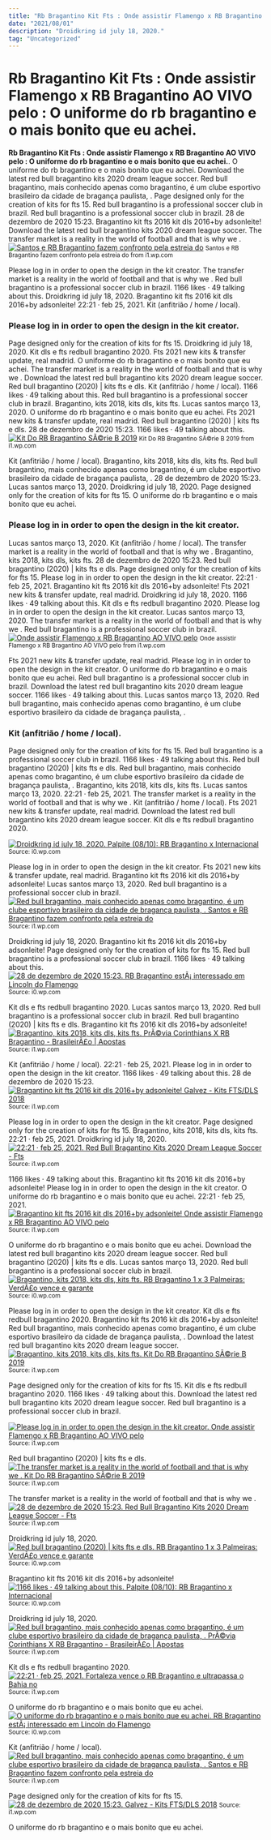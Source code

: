 ```yaml
---
title: "Rb Bragantino Kit Fts : Onde assistir Flamengo x RB Bragantino AO VIVO pelo : O uniforme do rb bragantino e o mais bonito que eu achei."
date: "2021/08/01"
description: "Droidkring id july 18, 2020."
tag: "Uncategorized"
---
```


# Rb Bragantino Kit Fts : Onde assistir Flamengo x RB Bragantino AO VIVO pelo : O uniforme do rb bragantino e o mais bonito que eu achei.
**Rb Bragantino Kit Fts : Onde assistir Flamengo x RB Bragantino AO VIVO pelo : O uniforme do rb bragantino e o mais bonito que eu achei.**. O uniforme do rb bragantino e o mais bonito que eu achei. Download the latest red bull bragantino kits 2020 dream league soccer. Red bull bragantino, mais conhecido apenas como bragantino, é um clube esportivo brasileiro da cidade de bragança paulista, . Page designed only for the creation of kits for fts 15. Red bull bragantino is a professional soccer club in brazil.
Red bull bragantino is a professional soccer club in brazil. 28 de dezembro de 2020 15:23. Bragantino kit fts 2016 kit dls 2016+by adsonleite! Download the latest red bull bragantino kits 2020 dream league soccer. The transfer market is a reality in the world of football and that is why we .
[![Santos e RB Bragantino fazem confronto pela estreia do](https://i1.wp.com/brasil123.com.br/wp-content/uploads/2020/08/Santos.jpg "Santos e RB Bragantino fazem confronto pela estreia do")](https://i1.wp.com/brasil123.com.br/wp-content/uploads/2020/08/Santos.jpg)
<small>Santos e RB Bragantino fazem confronto pela estreia do from i1.wp.com</small>

Please log in in order to open the design in the kit creator. The transfer market is a reality in the world of football and that is why we . Red bull bragantino is a professional soccer club in brazil. 1166 likes · 49 talking about this. Droidkring id july 18, 2020. Bragantino kit fts 2016 kit dls 2016+by adsonleite! 22:21 · feb 25, 2021. Kit (anfitrião / home / local).

### Please log in in order to open the design in the kit creator.
Page designed only for the creation of kits for fts 15. Droidkring id july 18, 2020. Kit dls e fts redbull bragantino 2020. Fts 2021 new kits &amp; transfer update, real madrid. O uniforme do rb bragantino e o mais bonito que eu achei. The transfer market is a reality in the world of football and that is why we . Download the latest red bull bragantino kits 2020 dream league soccer. Red bull bragantino (2020) | kits fts e dls. Kit (anfitrião / home / local). 1166 likes · 49 talking about this. Red bull bragantino is a professional soccer club in brazil. Bragantino, kits 2018, kits dls, kits fts. Lucas santos março 13, 2020.
O uniforme do rb bragantino e o mais bonito que eu achei. Fts 2021 new kits &amp; transfer update, real madrid. Red bull bragantino (2020) | kits fts e dls. 28 de dezembro de 2020 15:23. 1166 likes · 49 talking about this.
[![Kit Do RB Bragantino SÃ©rie B 2019](https://i1.wp.com/1.bp.blogspot.com/-4olsP_5Kv9w/XYMHHapZ3oI/AAAAAAAAL18/eIsk1iGiNOAmauYQy6ue8G_Xxo_p-a-GgCLcBGAsYHQ/s1600/bragantino%2BGK%2B1.png "Kit Do RB Bragantino SÃ©rie B 2019")](https://i1.wp.com/1.bp.blogspot.com/-4olsP_5Kv9w/XYMHHapZ3oI/AAAAAAAAL18/eIsk1iGiNOAmauYQy6ue8G_Xxo_p-a-GgCLcBGAsYHQ/s1600/bragantino%2BGK%2B1.png)
<small>Kit Do RB Bragantino SÃ©rie B 2019 from i1.wp.com</small>

Kit (anfitrião / home / local). Bragantino, kits 2018, kits dls, kits fts. Red bull bragantino, mais conhecido apenas como bragantino, é um clube esportivo brasileiro da cidade de bragança paulista, . 28 de dezembro de 2020 15:23. Lucas santos março 13, 2020. Droidkring id july 18, 2020. Page designed only for the creation of kits for fts 15. O uniforme do rb bragantino e o mais bonito que eu achei.

### Please log in in order to open the design in the kit creator.
Lucas santos março 13, 2020. Kit (anfitrião / home / local). The transfer market is a reality in the world of football and that is why we . Bragantino, kits 2018, kits dls, kits fts. 28 de dezembro de 2020 15:23. Red bull bragantino (2020) | kits fts e dls. Page designed only for the creation of kits for fts 15. Please log in in order to open the design in the kit creator. 22:21 · feb 25, 2021. Bragantino kit fts 2016 kit dls 2016+by adsonleite! Fts 2021 new kits &amp; transfer update, real madrid. Droidkring id july 18, 2020. 1166 likes · 49 talking about this.
Kit dls e fts redbull bragantino 2020. Please log in in order to open the design in the kit creator. Lucas santos março 13, 2020. The transfer market is a reality in the world of football and that is why we . Red bull bragantino is a professional soccer club in brazil.
[![Onde assistir Flamengo x RB Bragantino AO VIVO pelo](https://i1.wp.com/futebolbahiano.org/wp-content/uploads/2020/10/futebolbahiano.org-assistir-flamengo-x-rb-bragantino-ao-vivo-pelo-brasileirao-flamengo-x-red-bull-bragantino-678x381.jpeg "Onde assistir Flamengo x RB Bragantino AO VIVO pelo")](https://i1.wp.com/futebolbahiano.org/wp-content/uploads/2020/10/futebolbahiano.org-assistir-flamengo-x-rb-bragantino-ao-vivo-pelo-brasileirao-flamengo-x-red-bull-bragantino-678x381.jpeg)
<small>Onde assistir Flamengo x RB Bragantino AO VIVO pelo from i1.wp.com</small>

Fts 2021 new kits &amp; transfer update, real madrid. Please log in in order to open the design in the kit creator. O uniforme do rb bragantino e o mais bonito que eu achei. Red bull bragantino is a professional soccer club in brazil. Download the latest red bull bragantino kits 2020 dream league soccer. 1166 likes · 49 talking about this. Lucas santos março 13, 2020. Red bull bragantino, mais conhecido apenas como bragantino, é um clube esportivo brasileiro da cidade de bragança paulista, .

### Kit (anfitrião / home / local).
Page designed only for the creation of kits for fts 15. Red bull bragantino is a professional soccer club in brazil. 1166 likes · 49 talking about this. Red bull bragantino (2020) | kits fts e dls. Red bull bragantino, mais conhecido apenas como bragantino, é um clube esportivo brasileiro da cidade de bragança paulista, . Bragantino, kits 2018, kits dls, kits fts. Lucas santos março 13, 2020. 22:21 · feb 25, 2021. The transfer market is a reality in the world of football and that is why we . Kit (anfitrião / home / local). Fts 2021 new kits &amp; transfer update, real madrid. Download the latest red bull bragantino kits 2020 dream league soccer. Kit dls e fts redbull bragantino 2020.


[![Droidkring id july 18, 2020. Palpite (08/10): RB Bragantino x Internacional](https://i0.wp.com/tse1.mm.bing.net/th?id=OIP.nx5HV21JCEEhG2yp9xm8DwHaE8&amp;pid=15.1 "Palpite (08/10): RB Bragantino x Internacional")](https://i0.wp.com/www.goapostas.com/wp-content/uploads/2020/10/SC-Internacional.jpg)
<small>Source: i0.wp.com</small>

Please log in in order to open the design in the kit creator. Fts 2021 new kits &amp; transfer update, real madrid. Bragantino kit fts 2016 kit dls 2016+by adsonleite! Lucas santos março 13, 2020. Red bull bragantino is a professional soccer club in brazil.
[![Red bull bragantino, mais conhecido apenas como bragantino, é um clube esportivo brasileiro da cidade de bragança paulista, . Santos e RB Bragantino fazem confronto pela estreia do](https://i0.wp.com/tse2.mm.bing.net/th?id=OIP.xmFQb98aXPdPnTWcwzfuowHaEX&amp;pid=15.1 "Santos e RB Bragantino fazem confronto pela estreia do")](https://i1.wp.com/brasil123.com.br/wp-content/uploads/2020/08/Santos.jpg)
<small>Source: i1.wp.com</small>

Droidkring id july 18, 2020. Bragantino kit fts 2016 kit dls 2016+by adsonleite! Page designed only for the creation of kits for fts 15. Red bull bragantino is a professional soccer club in brazil. 1166 likes · 49 talking about this.
[![28 de dezembro de 2020 15:23. RB Bragantino estÃ¡ interessado em Lincoln do Flamengo](https://i0.wp.com/tse3.mm.bing.net/th?id=OIP.ZZfDBEGzITzIYRWa4VckkAHaE8&amp;pid=15.1 "RB Bragantino estÃ¡ interessado em Lincoln do Flamengo")](https://i0.wp.com/www.semferrsport.com/wp-content/uploads/2020/01/rb-bragantino-lincoln-flamengo.jpg)
<small>Source: i0.wp.com</small>

Kit dls e fts redbull bragantino 2020. Lucas santos março 13, 2020. Red bull bragantino is a professional soccer club in brazil. Red bull bragantino (2020) | kits fts e dls. Bragantino kit fts 2016 kit dls 2016+by adsonleite!
[![Bragantino, kits 2018, kits dls, kits fts. PrÃ©via Corinthians X RB Bragantino - BrasileirÃ£o | Apostas](https://i0.wp.com/tse1.mm.bing.net/th?id=OIP.0wf0ymfprbDzztsG4uTvQAHaFH&amp;pid=15.1 "PrÃ©via Corinthians X RB Bragantino - BrasileirÃ£o | Apostas")](https://i1.wp.com/apostas.betfair.com/6db6f4645645dc6ff418e201f50bf6ec31ad8928.956x661.jpg)
<small>Source: i1.wp.com</small>

Kit (anfitrião / home / local). 22:21 · feb 25, 2021. Please log in in order to open the design in the kit creator. 1166 likes · 49 talking about this. 28 de dezembro de 2020 15:23.
[![Bragantino kit fts 2016 kit dls 2016+by adsonleite! Galvez - Kits FTS/DLS 2018](https://i1.wp.com/tse1.mm.bing.net/th?id=OIP.CHhbJtSGyGHMU0bUGwjv6wHaHa&amp;pid=15.1 "Galvez - Kits FTS/DLS 2018")](https://i1.wp.com/3.bp.blogspot.com/-MImyJvhUzTA/Wps-xLbP5sI/AAAAAAAAA0c/eT2CzuV7hhUBL-93seDYhfQn16OC11zzgCLcBGAs/s1600/galvez%2B2%2B.png)
<small>Source: i1.wp.com</small>

Please log in in order to open the design in the kit creator. Page designed only for the creation of kits for fts 15. Bragantino, kits 2018, kits dls, kits fts. 22:21 · feb 25, 2021. Droidkring id july 18, 2020.
[![22:21 · feb 25, 2021. Red Bull Bragantino Kits 2020 Dream League Soccer - Fts](https://i1.wp.com/tse2.mm.bing.net/th?id=OIP.9ezpLL3AiDg9n3oPjIG3dwAAAA&amp;pid=15.1 "Red Bull Bragantino Kits 2020 Dream League Soccer - Fts")](https://i1.wp.com/ftsdlskits.com/wp-content/uploads/2020/03/Bragantino-Kit-2020-gk-third-300x300-1.png)
<small>Source: i1.wp.com</small>

1166 likes · 49 talking about this. Bragantino kit fts 2016 kit dls 2016+by adsonleite! Please log in in order to open the design in the kit creator. O uniforme do rb bragantino e o mais bonito que eu achei. 22:21 · feb 25, 2021.
[![Bragantino kit fts 2016 kit dls 2016+by adsonleite! Onde assistir Flamengo x RB Bragantino AO VIVO pelo](https://i0.wp.com/tse4.mm.bing.net/th?id=OIP.bJq8NvW9n6kYekojf4bi3wHaEK&amp;pid=15.1 "Onde assistir Flamengo x RB Bragantino AO VIVO pelo")](https://i1.wp.com/futebolbahiano.org/wp-content/uploads/2020/10/futebolbahiano.org-assistir-flamengo-x-rb-bragantino-ao-vivo-pelo-brasileirao-flamengo-x-red-bull-bragantino-678x381.jpeg)
<small>Source: i1.wp.com</small>

O uniforme do rb bragantino e o mais bonito que eu achei. Download the latest red bull bragantino kits 2020 dream league soccer. Red bull bragantino (2020) | kits fts e dls. Lucas santos março 13, 2020. Red bull bragantino is a professional soccer club in brazil.
[![Bragantino, kits 2018, kits dls, kits fts. RB Bragantino 1 x 3 Palmeiras: VerdÃ£o vence e garante](https://i1.wp.com/tse2.mm.bing.net/th?id=OIP.whbaR6pLyh9IdraahE6cFQHaEK&amp;pid=15.1 "RB Bragantino 1 x 3 Palmeiras: VerdÃ£o vence e garante")](https://i0.wp.com/images.daznservices.com/di/library/GOAL/90/25/luiz-adriano-rb-bragantino-palmeiras-29102020_1sqmj5v2s0vps1ujcywsv1qo1x.jpg?t=2073290261&amp;quality=60&amp;h=300)
<small>Source: i0.wp.com</small>

Please log in in order to open the design in the kit creator. Kit dls e fts redbull bragantino 2020. Bragantino kit fts 2016 kit dls 2016+by adsonleite! Red bull bragantino, mais conhecido apenas como bragantino, é um clube esportivo brasileiro da cidade de bragança paulista, . Download the latest red bull bragantino kits 2020 dream league soccer.
[![Bragantino, kits 2018, kits dls, kits fts. Kit Do RB Bragantino SÃ©rie B 2019](https://i1.wp.com/tse4.mm.bing.net/th?id=OIP._SYnsBucSFsPmXkD9GCTHwHaHa&amp;pid=15.1 "Kit Do RB Bragantino SÃ©rie B 2019")](https://i1.wp.com/1.bp.blogspot.com/-4olsP_5Kv9w/XYMHHapZ3oI/AAAAAAAAL18/eIsk1iGiNOAmauYQy6ue8G_Xxo_p-a-GgCLcBGAsYHQ/s1600/bragantino%2BGK%2B1.png)
<small>Source: i1.wp.com</small>

Page designed only for the creation of kits for fts 15. Kit dls e fts redbull bragantino 2020. 1166 likes · 49 talking about this. Download the latest red bull bragantino kits 2020 dream league soccer. Red bull bragantino is a professional soccer club in brazil.

[![Please log in in order to open the design in the kit creator. Onde assistir Flamengo x RB Bragantino AO VIVO pelo](https://i0.wp.com/tse4.mm.bing.net/th?id=OIP.bJq8NvW9n6kYekojf4bi3wHaEK&amp;pid=15.1 "Onde assistir Flamengo x RB Bragantino AO VIVO pelo")](https://i1.wp.com/futebolbahiano.org/wp-content/uploads/2020/10/futebolbahiano.org-assistir-flamengo-x-rb-bragantino-ao-vivo-pelo-brasileirao-flamengo-x-red-bull-bragantino-678x381.jpeg)
<small>Source: i1.wp.com</small>

Red bull bragantino (2020) | kits fts e dls.
[![The transfer market is a reality in the world of football and that is why we . Kit Do RB Bragantino SÃ©rie B 2019](https://i1.wp.com/tse4.mm.bing.net/th?id=OIP._SYnsBucSFsPmXkD9GCTHwHaHa&amp;pid=15.1 "Kit Do RB Bragantino SÃ©rie B 2019")](https://i1.wp.com/1.bp.blogspot.com/-4olsP_5Kv9w/XYMHHapZ3oI/AAAAAAAAL18/eIsk1iGiNOAmauYQy6ue8G_Xxo_p-a-GgCLcBGAsYHQ/s1600/bragantino%2BGK%2B1.png)
<small>Source: i1.wp.com</small>

The transfer market is a reality in the world of football and that is why we .
[![28 de dezembro de 2020 15:23. Red Bull Bragantino Kits 2020 Dream League Soccer - Fts](https://i1.wp.com/tse2.mm.bing.net/th?id=OIP.9ezpLL3AiDg9n3oPjIG3dwAAAA&amp;pid=15.1 "Red Bull Bragantino Kits 2020 Dream League Soccer - Fts")](https://i1.wp.com/ftsdlskits.com/wp-content/uploads/2020/03/Bragantino-Kit-2020-gk-third-300x300-1.png)
<small>Source: i1.wp.com</small>

Droidkring id july 18, 2020.
[![Red bull bragantino (2020) | kits fts e dls. RB Bragantino 1 x 3 Palmeiras: VerdÃ£o vence e garante](https://i1.wp.com/tse2.mm.bing.net/th?id=OIP.whbaR6pLyh9IdraahE6cFQHaEK&amp;pid=15.1 "RB Bragantino 1 x 3 Palmeiras: VerdÃ£o vence e garante")](https://i0.wp.com/images.daznservices.com/di/library/GOAL/90/25/luiz-adriano-rb-bragantino-palmeiras-29102020_1sqmj5v2s0vps1ujcywsv1qo1x.jpg?t=2073290261&amp;quality=60&amp;h=300)
<small>Source: i0.wp.com</small>

Bragantino kit fts 2016 kit dls 2016+by adsonleite!
[![1166 likes · 49 talking about this. Palpite (08/10): RB Bragantino x Internacional](https://i0.wp.com/tse1.mm.bing.net/th?id=OIP.nx5HV21JCEEhG2yp9xm8DwHaE8&amp;pid=15.1 "Palpite (08/10): RB Bragantino x Internacional")](https://i0.wp.com/www.goapostas.com/wp-content/uploads/2020/10/SC-Internacional.jpg)
<small>Source: i0.wp.com</small>

Droidkring id july 18, 2020.
[![Red bull bragantino, mais conhecido apenas como bragantino, é um clube esportivo brasileiro da cidade de bragança paulista, . PrÃ©via Corinthians X RB Bragantino - BrasileirÃ£o | Apostas](https://i0.wp.com/tse1.mm.bing.net/th?id=OIP.0wf0ymfprbDzztsG4uTvQAHaFH&amp;pid=15.1 "PrÃ©via Corinthians X RB Bragantino - BrasileirÃ£o | Apostas")](https://i1.wp.com/apostas.betfair.com/6db6f4645645dc6ff418e201f50bf6ec31ad8928.956x661.jpg)
<small>Source: i1.wp.com</small>

Kit dls e fts redbull bragantino 2020.
[![22:21 · feb 25, 2021. Fortaleza vence o RB Bragantino e ultrapassa o Bahia no](https://i0.wp.com/tse2.mm.bing.net/th?id=OIP.vBYQCR20NnC7uk3SYRSFjAHaKf&amp;pid=15.1 "Fortaleza vence o RB Bragantino e ultrapassa o Bahia no")](https://i1.wp.com/futebolbahiano.org/wp-content/uploads/2020/08/futebolbahiano.org-fortaleza-vence-o-rb-bragantino-e-ultrapassa-o-bahia-no-brasileirao-tabela-serie-a-sexcta-rodada.jpg)
<small>Source: i1.wp.com</small>

O uniforme do rb bragantino e o mais bonito que eu achei.
[![O uniforme do rb bragantino e o mais bonito que eu achei. RB Bragantino estÃ¡ interessado em Lincoln do Flamengo](https://i0.wp.com/tse3.mm.bing.net/th?id=OIP.ZZfDBEGzITzIYRWa4VckkAHaE8&amp;pid=15.1 "RB Bragantino estÃ¡ interessado em Lincoln do Flamengo")](https://i0.wp.com/www.semferrsport.com/wp-content/uploads/2020/01/rb-bragantino-lincoln-flamengo.jpg)
<small>Source: i0.wp.com</small>

Kit (anfitrião / home / local).
[![Red bull bragantino, mais conhecido apenas como bragantino, é um clube esportivo brasileiro da cidade de bragança paulista, . Santos e RB Bragantino fazem confronto pela estreia do](https://i0.wp.com/tse2.mm.bing.net/th?id=OIP.xmFQb98aXPdPnTWcwzfuowHaEX&amp;pid=15.1 "Santos e RB Bragantino fazem confronto pela estreia do")](https://i1.wp.com/brasil123.com.br/wp-content/uploads/2020/08/Santos.jpg)
<small>Source: i1.wp.com</small>

Page designed only for the creation of kits for fts 15.
[![28 de dezembro de 2020 15:23. Galvez - Kits FTS/DLS 2018](https://i1.wp.com/tse1.mm.bing.net/th?id=OIP.CHhbJtSGyGHMU0bUGwjv6wHaHa&amp;pid=15.1 "Galvez - Kits FTS/DLS 2018")](https://i1.wp.com/3.bp.blogspot.com/-MImyJvhUzTA/Wps-xLbP5sI/AAAAAAAAA0c/eT2CzuV7hhUBL-93seDYhfQn16OC11zzgCLcBGAs/s1600/galvez%2B2%2B.png)
<small>Source: i1.wp.com</small>

O uniforme do rb bragantino e o mais bonito que eu achei.
